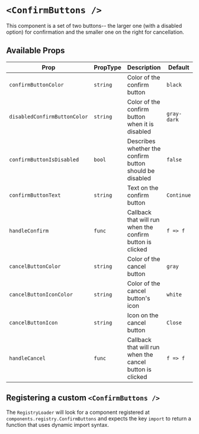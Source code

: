 # `<ConfirmButtons />`

This component is a set of two buttons-- the larger one (with a disabled option) for confirmation and the smaller one on the right for cancellation.

## Available Props

| Prop                         | PropType | Description                                               | Default     |
| ---------------------------- | -------- | --------------------------------------------------------- | ----------- |
| `confirmButtonColor`         | `string` | Color of the confirm button                               | `black`     |
| `disabledConfirmButtonColor` | `string` | Color of the confirm button when it is disabled           | `gray-dark` |
| `confirmButtonIsDisabled`    | `bool`   | Describes whether the confirm button should be disabled   | `false`     |
| `confirmButtonText`          | `string` | Text on the confirm button                                | `Continue`  |
| `handleConfirm`              | `func`   | Callback that will run when the confirm button is clicked | `f => f`    |
| `cancelButtonColor`          | `string` | Color of the cancel button                                | `gray`      |
| `cancelButtonIconColor`      | `string` | Color of the cancel button's icon                         | `white`     |
| `cancelButtonIcon`           | `string` | Icon on the cancel button                                 | `Close`     |
| `handleCancel`               | `func`   | Callback that will run when the cancel button is clicked  | `f => f`    |

## Registering a custom `<ConfirmButtons />`

The `RegistryLoader` will look for a component registered at `components.registry.ConfirmButtons` and expects the key `import` to return a function that uses dynamic import syntax.
